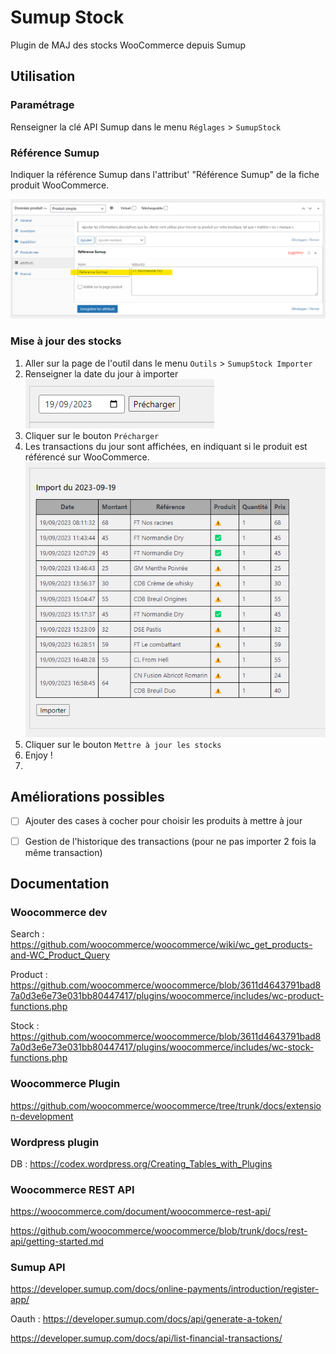 # Sumup Stock

Plugin de MAJ des stocks WooCommerce depuis Sumup

## Utilisation

### Paramétrage

Renseigner la clé API Sumup dans le menu `Réglages` > `SumupStock`


### Référence Sumup

Indiquer la référence Sumup dans l'attribut' "Référence Sumup" de la fiche produit WooCommerce.

![img.png](img.png)


### Mise à jour des stocks

1. Aller sur la page de l'outil dans le menu `Outils` > `SumupStock Importer`
2. Renseigner la date du jour à importer
![img_1.png](img_1.png)
3. Cliquer sur le bouton `Précharger`
4. Les transactions du jour sont affichées, en indiquant si le produit est référencé sur WooCommerce.
![img_2.png](img_2.png)
5. Cliquer sur le bouton `Mettre à jour les stocks`
6. Enjoy !
7. 

## Améliorations possibles

- [ ] Ajouter des cases à cocher pour choisir les produits à mettre à jour
- [ ] Gestion de l'historique des transactions (pour ne pas importer 2 fois la même transaction)


## Documentation

### Woocommerce dev

Search : https://github.com/woocommerce/woocommerce/wiki/wc_get_products-and-WC_Product_Query

Product : https://github.com/woocommerce/woocommerce/blob/3611d4643791bad87a0d3e6e73e031bb80447417/plugins/woocommerce/includes/wc-product-functions.php

Stock : https://github.com/woocommerce/woocommerce/blob/3611d4643791bad87a0d3e6e73e031bb80447417/plugins/woocommerce/includes/wc-stock-functions.php


### Woocommerce Plugin

https://github.com/woocommerce/woocommerce/tree/trunk/docs/extension-development


### Wordpress plugin

DB : https://codex.wordpress.org/Creating_Tables_with_Plugins


### Woocommerce REST API

https://woocommerce.com/document/woocommerce-rest-api/

https://github.com/woocommerce/woocommerce/blob/trunk/docs/rest-api/getting-started.md


### Sumup API

https://developer.sumup.com/docs/online-payments/introduction/register-app/

Oauth : https://developer.sumup.com/docs/api/generate-a-token/

https://developer.sumup.com/docs/api/list-financial-transactions/

